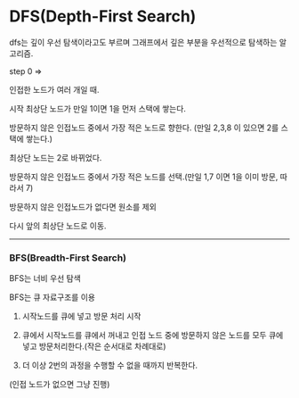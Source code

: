 # DFS(Depth-First Search)



dfs는 깊이 우선 탐색이라고도 부르며 그래프에서 깊은 부분을 우선적으로 탐색하는 알고리즘.



step 0  =>



인접한 노드가 여러 개일 때.



시작 최상단 노드가 만일 1이면 1을 먼저 스택에 쌓는다.

방문하지 않은 인접노드 중에서 가장 적은 노드로 향한다. (만일 2,3,8 이 있으면 2를 스택에 쌓는다.)



최상단 노드는 2로 바뀌었다.

방문하지 않은 인접노드 중에서 가장 적은 노드를 선택.(만일 1,7 이면 1을 이미 방문, 따라서 7)



방문하지 않은 인접노드가 없다면 원소를 제외

다시 앞의 최상단 노드로 이동.

<hr>

### BFS(Breadth-First Search)



BFS는 너비 우선 탐색

BFS는 큐 자료구조를 이용



1. 시작노드를 큐에 넣고 방문 처리 시작

2. 큐에서 시작노드를 큐에서 꺼내고 인접 노드 중에 방문하지 않은 노드를 모두 큐에 넣고 방문처리한다.(작은 순서대로 차례대로)
3. 더 이상 2번의 과정을 수행할 수 없을 때까지 반복한다.



(인접 노드가 없으면 그냥 진행)